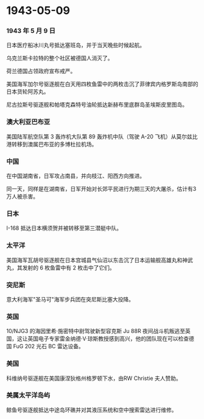 # 1943-05-09

### 1943 年 5 月 9 日

日本医疗船冰川丸号抵达塞班岛，并于当天晚些时候起航。

乌克兰斯卡拉特的整个社区被德国人消灭了。

荷兰德国占领政府宣布戒严。

美国海军加尔号驱逐舰在白天用四枚鱼雷中的两枚击沉了菲律宾内格罗斯岛南部的日本货轮阿苏丸。

尼古拉斯号驱逐舰和帕塔克森特号油轮抵达新赫布里底群岛圣埃斯皮里图岛。

### 澳大利亚巴布亚

美国陆军航空队第 3 轰炸机大队第 89 轰炸机中队（驾驶 A-20
飞机）从莫尔兹比港转移到澳属巴布亚的多博杜拉机场。

### 中国

在中国湖南省，日军攻占南县，并向枝江、阳西方向推进。

同一天，同样是在湖南省，日军开始对长郊平民进行为期三天的大屠杀，估计有3万人被杀害。

### 日本

I-168 抵达日本横须贺并被转移至第三潜艇中队。

### 太平洋

美国海军瓦胡号驱逐舰在日本宫城县气仙沼以东击沉了日本运输舰高雄丸和神武丸，其发射的
6 枚鱼雷中有 2 枚击中了它们。

### 突尼斯

意大利海军"圣马可"海军步兵团在突尼斯比塞大投降。

### 英国

10/NJG3 的海因里希·施密特中尉驾驶新型容克斯 Ju 88R
夜间战斗机叛逃至英国，这让英国电子专家雷金纳德·V·琼斯教授感到高兴，他的团队现在可以检查德国
FuG 202 光石 BC 雷达设备。

### 美国

科维纳号驱逐舰在美国康涅狄格州格罗顿下水，由RW Christie 夫人赞助。

### 美属太平洋岛屿

鲸鱼号驱逐舰抵达中途岛环礁并对其液压系统和空中搜索雷达进行维修。